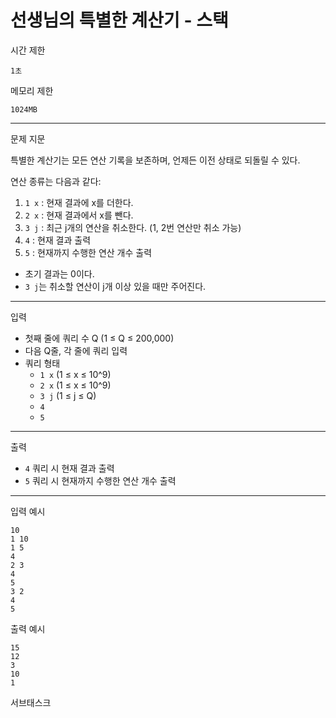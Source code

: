 # 선생님의 특별한 계산기 - 스택

시간 제한

`1초`

메모리 제한

`1024MB`

---

문제 지문

특별한 계산기는 모든 연산 기록을 보존하며, 언제든 이전 상태로 되돌릴 수 있다.

연산 종류는 다음과 같다:

1. `1 x` : 현재 결과에 x를 더한다.
2. `2 x` : 현재 결과에서 x를 뺀다.
3. `3 j` : 최근 j개의 연산을 취소한다. (1, 2번 연산만 취소 가능)
4. `4` : 현재 결과 출력
5. `5` : 현재까지 수행한 연산 개수 출력
- 초기 결과는 0이다.
- `3 j`는 취소할 연산이 j개 이상 있을 때만 주어진다.

---

입력

- 첫째 줄에 쿼리 수 Q (1 ≤ Q ≤ 200,000)
- 다음 Q줄, 각 줄에 쿼리 입력
- 쿼리 형태
    - `1 x` (1 ≤ x ≤ 10^9)
    - `2 x` (1 ≤ x ≤ 10^9)
    - `3 j` (1 ≤ j ≤ Q)
    - `4`
    - `5`

---

출력

- `4` 쿼리 시 현재 결과 출력
- `5` 쿼리 시 현재까지 수행한 연산 개수 출력

---

입력 예시

```
10
1 10
1 5
4
2 3
4
5
3 2
4
5
```

출력 예시

```
15
12
3
10
1
```

서브태스크